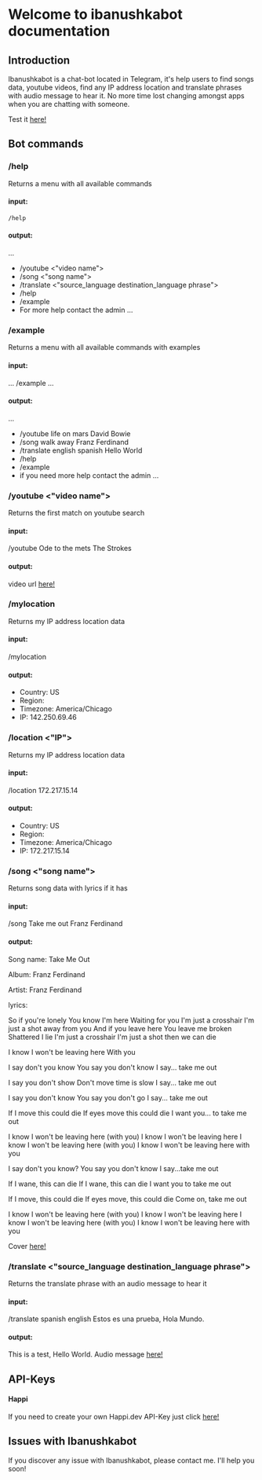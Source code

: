 # Welcome to ibanushkabot documentation

## Introduction

Ibanushkabot is a chat-bot located in Telegram, it's help users to find songs data, youtube videos, find any IP address location and translate phrases with audio message to hear it. No more time lost changing amongst apps when you are chatting with someone.

Test it [here!][1]

## Bot commands

### /help
Returns a menu with all available commands
#### input: 
```
/help
```
#### output:
...
* /youtube <"video name">
* /song <"song name">
* /translate <"source_language destination_language phrase">
* /help
* /example
* For more help contact the admin
...

### /example
Returns a menu with all available commands with examples
#### input: 
...
/example
...
#### output:
...
* /youtube life on mars David Bowie
* /song walk away Franz Ferdinand
* /translate english spanish Hello World
* /help
* /example
* if you need more help contact the admin
...

### /youtube <"video name">
Returns the first match on youtube search
#### input: 
/youtube Ode to the mets The Strokes
#### output:
video url [here!][3]

### /mylocation
Returns my IP address location data
#### input:
/mylocation
#### output:
* Country: US
* Region: 
* Timezone: America/Chicago
* IP: 142.250.69.46

### /location <"IP">
Returns my IP address location data
#### input:
/location 172.217.15.14
#### output:
* Country: US
* Region: 
* Timezone: America/Chicago
* IP: 172.217.15.14

### /song <"song name">
Returns song data with lyrics if it has
#### input:
/song Take me out Franz Ferdinand
#### output:
Song name: Take Me Out

Album: Franz Ferdinand

Artist: Franz Ferdinand

lyrics:

So if you're lonely
You know I'm here
Waiting for you
I'm just a crosshair
I'm just a shot away from you
And if you leave here
You leave me broken
Shattered I lie
I'm just a crosshair
I'm just a shot then we can die

I know I won't be leaving here
With you

I say don't you know
You say you don't know
I say... take me out

I say you don't show
Don't move time is slow
I say... take me out

I say you don't know
You say you don't go
I say... take me out

If I move this could die
If eyes move this could die
I want you... to take me out

I know I won't be leaving here (with you)
I know I won't be leaving here
I know I won't be leaving here (with you)
I know I won't be leaving here with you

I say don't you know?
You say you don't know
I say...take me out

If I wane, this can die
If I wane, this can die
I want you to take me out

If I move, this could die
If eyes move, this could die
Come on, take me out

I know I won't be leaving here (with you)
I know I won't be leaving here
I know I won't be leaving here (with you)
I know I won't be leaving here with you

Cover [here!][4]

### /translate <"source_language destination_language phrase">
Returns the translate phrase with an audio message to hear it
#### input:
/translate spanish english Estos es una prueba, Hola Mundo.
#### output:
This is a test, Hello World.
Audio message [here!][5]

## API-Keys

#### Happi
If you need to create your own Happi.dev API-Key just click [here!][2]

## Issues with Ibanushkabot

If you discover any issue with Ibanushkabot, please contact me. I'll help you soon!

[1]: https://t.me/Ibanushkabot
[2]: https://happi.dev
[3]: https://www.youtube.com/watch?v=BjC0KUxiMhc
[4]: https://ia800706.us.archive.org/29/items/mbid-462210cb-c90c-38f9-8fcf-1a04d7c86729/mbid-462210cb-c90c-38f9-8fcf-1a04d7c86729-4776442757_thumb500.jpg
[5]: https://translate.google.com/translate_tts?ie=UTF-8&q=This%20is%20a%20test%2C%20Hello%20World.%20&tl=en-us&client=tw-ob&idx=0
